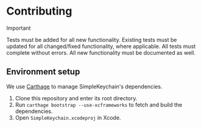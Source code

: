 # Contributing

> [!IMPORTANT]
> Tests must be added for all new functionality. Existing tests must be updated for all changed/fixed functionality, where applicable. All tests must complete without errors. All new functionality must be documented as well.

## Environment setup

We use [Carthage](https://github.com/Carthage/Carthage) to manage SimpleKeychain's dependencies. 

1. Clone this repository and enter its root directory.
2. Run `carthage bootstrap --use-xcframeworks` to fetch and build the dependencies.
3. Open `SimpleKeychain.xcodeproj` in Xcode.
